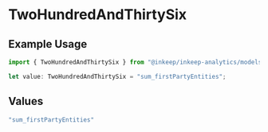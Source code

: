 # TwoHundredAndThirtySix

## Example Usage

```typescript
import { TwoHundredAndThirtySix } from "@inkeep/inkeep-analytics/models/operations";

let value: TwoHundredAndThirtySix = "sum_firstPartyEntities";
```

## Values

```typescript
"sum_firstPartyEntities"
```